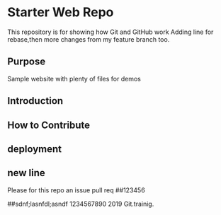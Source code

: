 # Starter Web Repo

This repository is for showing how Git and GitHub work
Adding line for rebase,then more changes from my feature branch too.
## Purpose

Sample website with plenty of files for demos

## Introduction

## How to Contribute

## deployment
 ## new line
 
 Please for this repo
 an issue pull req
##123456

##sdnf;lasnfdl;asndf
1234567890
2019 Git.trainig.
